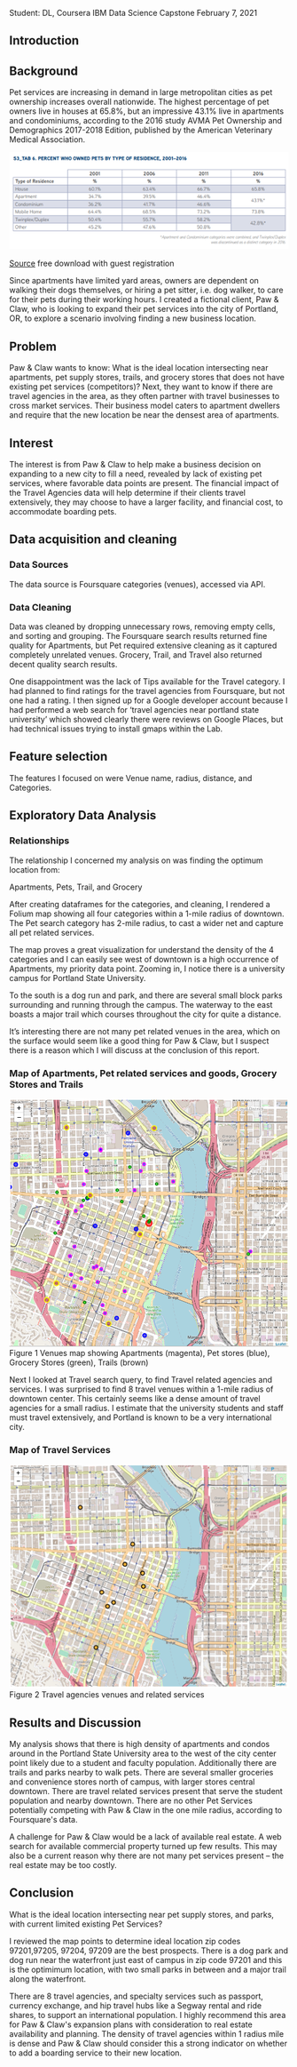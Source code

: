 Student: DL, Coursera
IBM Data Science Capstone
February 7, 2021

## Introduction

## Background
Pet services are increasing in demand in large metropolitan cities as pet ownership increases overall nationwide.  The highest percentage of pet owners live in houses at 65.8%, but an impressive 43.1% live in apartments and condominiums, according to the 2016 study AVMA Pet Ownership and Demographics 2017-2018 Edition, published by the American Veterinary Medical Association.

![Image](https://github.com/AlienAsUsual/alienasusual.github.io/blob/master/_posts/pets-residence.png?raw=true)

[Source](https://www.avma.org/) free download with guest registration

Since apartments have limited yard areas, owners are dependent on walking their dogs themselves, or hiring a pet sitter, i.e. dog walker, to care for their pets during their working hours.  I created a fictional client, Paw & Claw, who is looking to expand their pet services into the city of Portland, OR, to explore a scenario involving finding a new business location.

## Problem

Paw & Claw wants to know: What is the ideal location intersecting near apartments, pet supply stores, trails, and grocery stores that does not have existing pet services (competitors)?  Next, they want to know if there are travel agencies in the area, as they often partner with travel businesses to cross market services.  Their business model caters to apartment dwellers and require that the new location be near the densest area of apartments.

## Interest

The interest is from Paw & Claw to help make a business decision on expanding to a new city to fill a need, revealed by lack of existing pet services, where favorable data points are present.  The financial impact of the Travel Agencies data will help determine if their clients travel extensively, they may choose to have a larger facility, and financial cost, to accommodate boarding pets.

## Data acquisition and cleaning

### Data Sources
The data source is Foursquare categories (venues), accessed via API.

### Data Cleaning
Data was cleaned by dropping unnecessary rows, removing empty cells, and sorting and grouping.  The Foursquare search results returned fine quality for Apartments, but Pet required extensive cleaning as it captured completely unrelated venues.  Grocery, Trail, and Travel also returned decent quality search results.  

One disappointment was the lack of Tips available for the Travel category.  I had planned to find ratings for the travel agencies from Foursquare, but not one had a rating.  I then signed up for a Google developer account because I had performed a web search for ‘travel agencies near portland state university’ which showed clearly there were reviews on Google Places, but had technical issues trying to install gmaps within the Lab.

## Feature selection
The features I focused on were Venue name, radius, distance, and Categories.

## Exploratory Data Analysis

### Relationships

The relationship I concerned my analysis on was finding the optimum location from: 

Apartments, Pets, Trail, and Grocery

After creating dataframes for the categories, and cleaning, I rendered a Folium map showing all four categories within a 1-mile radius of downtown.  The Pet search category has 2-mile radius, to cast a wider net and capture all pet related services.

The map proves a great visualization for understand the density of the 4 categories and I can easily see west of downtown is a high occurrence of Apartments, my priority data point.  Zooming in, I notice there is a university campus for Portland State University.  

To the south is a dog run and park, and there are several small block parks surrounding and running through the campus.  The waterway to the east boasts a major trail which courses throughout the city for quite a distance.

It’s interesting there are not many pet related venues in the area, which on the surface would seem like a good thing for Paw & Claw, but I suspect there is a reason which I will discuss at the conclusion of this report.

### Map of Apartments, Pet related services and goods, Grocery Stores and Trails

![Image](https://github.com/AlienAsUsual/alienasusual.github.io/blob/master/_posts/map1.PNG?raw=true)
Figure 1 Venues map showing Apartments (magenta), Pet stores (blue), Grocery Stores (green), Trails (brown)

Next I looked at Travel search query, to find Travel related agencies and services.  I was surprised to find 8 travel venues within a 1-mile radius of downtown center.  This certainly seems like a dense amount of travel agencies for a small radius.  I estimate that the university students and staff must travel extensively, and Portland is known to be a very international city.

### Map of Travel Services

![Image](https://github.com/AlienAsUsual/alienasusual.github.io/blob/master/_posts/map2.PNG?raw=true)
Figure 2 Travel agencies venues and related services

## Results and Discussion

My analysis shows that there is high density of apartments and condos around in the Portland State University area to the west of the city center point likely due to a student and faculty population. Additionally there are trails and parks nearby to walk pets. There are several smaller groceries and convenience stores north of campus, with larger stores central downtown. There are travel related services present that serve the student population and nearby downtown. There are no other Pet Services potentially competing with Paw & Claw in the one mile radius, according to Foursquare's data.

A challenge for Paw & Claw would be a lack of available real estate. A web search for available commercial property turned up few results.  This may also be a current reason why there are not many pet services present – the real estate may be too costly.

## Conclusion

What is the ideal location intersecting near pet supply stores, and parks, with current limited existing Pet Services?

I reviewed the map points to determine ideal location zip codes 97201,97205, 97204, 97209 are the best prospects. There is a dog park and dog run near the waterfront just east of campus in zip code 97201 and this is the optimimum location, with two small parks in between and a major trail along the waterfront.

There are 8 travel agencies, and specialty services such as passport, currency exchange, and hip travel hubs like a Segway rental and ride shares, to support an international population. I highly recommend this area for Paw & Claw's expansion plans with consideration to real estate availability and planning. The density of travel agencies within 1 radius mile is dense and Paw & Claw should consider this a strong indicator on whether to add a boarding service to their new location.


